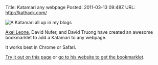 Title: Katamari any webpage
Posted: 2011-03-13 09:48Z
URL: http://kathack.com/

![A Katamari all up in my blogs](http://static.paulboxley.com/kat-hack.png)

[Axel Leone](http://students.washington.edu/acleone/), David Nufer, and David Truong have created an awesome bookmarklet to add a Katamari to any webpage.

It works best in Chrome or Safari.

<a href="javascript:var i,s,ss=['http://kathack.com/js/kh.js','http://ajax.googleapis.com/ajax/libs/jquery/1.5.1/jquery.min.js'];for(i=0;i!=ss.length;i++){s=document.createElement('script');s.src=ss[i];document.body.appendChild(s);}void(0);">Try it out on this page</a> or [go to his website to get the bookmarklet](http://kathack.com/).